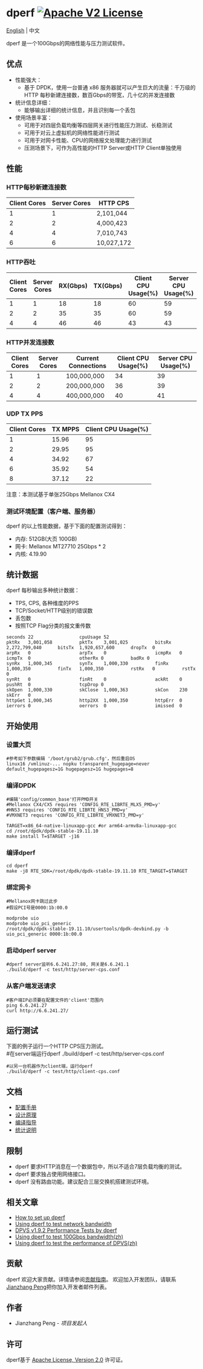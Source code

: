 # dperf [![Apache V2 License](https://img.shields.io/badge/license-Apache%20V2-blue.svg)](https://github.com/baidu/dperf/blob/main/LICENSE)

[English](README.md) | 中文

dperf 是一个100Gbps的网络性能与压力测试软件。

## 优点
- 性能强大：
  - 基于 DPDK，使用一台普通 x86 服务器就可以产生巨大的流量：千万级的 HTTP 每秒新建连接数，数百Gbps的带宽，几十亿的并发连接数
- 统计信息详细：
  - 能够输出详细的统计信息，并且识别每一个丢包
- 使用场景丰富：
  - 可用于对四层负载均衡等四层网关进行性能压力测试、长稳测试
  - 可用于对云上虚拟机的网络性能进行测试
  - 可用于对网卡性能、CPU的网络报文处理能力进行测试
  - 压测场景下，可作为高性能的HTTP Server或HTTP Client单独使用

## 性能
### HTTP每秒新建连接数
|Client Cores|Server Cores|HTTP CPS|
|------------|------------|--------|
|1|1|2,101,044|
|2|2|4,000,423|
|4|4|7,010,743|
|6|6|10,027,172|

### HTTP吞吐
|Client Cores|Server Cores|RX(Gbps)|TX(Gbps)|Client CPU Usage(%)|Server CPU Usage(%)|
|------------|------------|--------|--------|-------------------|-------------------|
|1|1|18|18|60|59|
|2|2|35|35|60|59|
|4|4|46|46|43|43|

### HTTP并发连接数
|Client Cores|Server Cores|Current Connections|Client CPU Usage(%)|Server CPU Usage(%)|
|------------|------------|-------------------|-------------------|-------------------|
|1|1|100,000,000|34|39|
|2|2|200,000,000|36|39|
|4|4|400,000,000|40|41|

### UDP TX PPS
|Client Cores|TX MPPS|Client CPU Usage(%)|
|------------|-------|-------------------|
|1|15.96|95|
|2|29.95|95|
|4|34.92|67|
|6|35.92|54|
|8|37.12|22|

注意：本测试基于单张25Gbps Mellanox CX4

### 测试环境配置（客户端、服务器）
dperf 的以上性能数据，基于下面的配置测试得到：

- 内存: 512GB(大页 100GB)
- 网卡: Mellanox MT27710 25Gbps * 2
- 内核: 4.19.90

## 统计数据
dperf 每秒输出多种统计数据：
- TPS, CPS,  各种维度的PPS
- TCP/Socket/HTTP级别的错误数
- 丢包数
- 按照TCP Flag分类的报文重传数

```
seconds 22                 cpuUsage 52
pktRx   3,001,058          pktTx    3,001,025          bitsRx   2,272,799,040      bitsTx  1,920,657,600      dropTx  0
arpRx   0                  arpTx    0                  icmpRx   0                  icmpTx  0                  otherRx 0          badRx 0
synRx   1,000,345          synTx    1,000,330          finRx    1,000,350          finTx   1,000,350          rstRx   0          rstTx 0
synRt   0                  finRt    0                  ackRt    0                  pushRt  0                  tcpDrop 0
skOpen  1,000,330          skClose  1,000,363          skCon    230                skErr   0
httpGet 1,000,345          http2XX  1,000,350          httpErr  0
ierrors 0                  oerrors  0                  imissed  0
```

## 开始使用
### 设置大页
    #参考如下参数编辑 '/boot/grub2/grub.cfg'，然后重启OS
    linux16 /vmlinuz-... nopku transparent_hugepage=never default_hugepagesz=1G hugepagesz=1G hugepages=8

### 编译DPDK
    #编辑'config/common_base'打开PMD开关
    #Mellanox CX4/CX5 requires 'CONFIG_RTE_LIBRTE_MLX5_PMD=y'
    #HNS3 requires 'CONFIG_RTE_LIBRTE_HNS3_PMD=y'
    #VMXNET3 requires 'CONFIG_RTE_LIBRTE_VMXNET3_PMD=y'
    
    TARGET=x86_64-native-linuxapp-gcc #or arm64-armv8a-linuxapp-gcc
    cd /root/dpdk/dpdk-stable-19.11.10
    make install T=$TARGET -j16

### 编译dperf
    cd dperf
    make -j8 RTE_SDK=/root/dpdk/dpdk-stable-19.11.10 RTE_TARGET=$TARGET

### 绑定网卡 
    #Mellanox网卡跳过此步
    #假设PCI号是0000:1b:00.0
    
    modprobe uio
    modprobe uio_pci_generic
    /root/dpdk/dpdk-stable-19.11.10/usertools/dpdk-devbind.py -b uio_pci_generic 0000:1b:00.0

### 启动dperf server
    #dperf server监听6.6.241.27:80, 网关是6.6.241.1
    ./build/dperf -c test/http/server-cps.conf

### 从客户端发送请求
    #客户端IP必须要在配置文件的'client'范围内
    ping 6.6.241.27
    curl http://6.6.241.27/

## 运行测试
下面的例子运行一个HTTP CPS压力测试。    
    #在server端运行dperf
    ./build/dperf -c test/http/server-cps.conf
    
    #以另一台机器作为client端，运行dperf
    ./build/dperf -c test/http/client-cps.conf

## 文档
 - [配置手册](docs/configuration-CN.md)
 - [设计原理](docs/design-CN.md)
 - [编译指导](docs/build.md) 
 - [统计说明](docs/statistics-CN.md)

## 限制
 - dperf 要求HTTP消息在一个数据包中，所以不适合7层负载均衡的测试。
 - dperf 要求独占使用网络接口。
 - dperf 没有路由功能。建议配合三层交换机搭建测试环境。

## 相关文章
- [How to set up dperf](https://metonymical.hatenablog.com/entry/2022/02/11/234927)
- [Using dperf to test network bandwidth](test/performance/bandwidth/README.md)
- [DPVS v1.9.2 Performance Tests by dperf](https://github.com/iqiyi/dpvs/blob/master/test/release/v1.9.2/performance.md)
- [Using dperf to test 100Gbps bandwidth(zh)](https://zhuanlan.zhihu.com/p/601137162)
- [Using dperf to test the performance of DPVS(zh)](https://blog.csdn.net/yuubeka/article/details/128945241)

## 贡献
dperf 欢迎大家贡献。详情请参阅[贡献指南](CONTRIBUTING.md)。
欢迎加入开发团队，请联系[Jianzhang Peng](https://github.com/pengjianzhang)把你加入开发者邮件列表。

## 作者 
* Jianzhang Peng - *项目发起人*

## 许可
dperf基于 [Apache License, Version 2.0](https://www.apache.org/licenses/LICENSE-2.0) 许可证。
